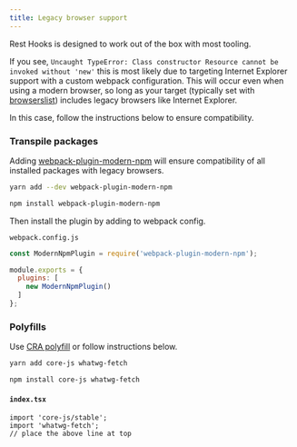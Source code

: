 ```yaml
---
title: Legacy browser support
---
```


Rest Hooks is designed to work out of the box with most tooling.

If you see, `Uncaught TypeError: Class constructor Resource cannot be invoked without 'new'`
this is most likely due to targeting Internet Explorer support with a custom webpack configuration.
This will occur even when using a modern browser, so long as your target (typically set with [browserslist](https://www.npmjs.com/package/browserslist))
includes legacy browsers like Internet Explorer.

In this case, follow the instructions below to ensure compatibility.

### Transpile packages

Adding [webpack-plugin-modern-npm](https://www.npmjs.com/package/webpack-plugin-modern-npm) will ensure compatibility of all installed
packages with legacy browsers.

<!--DOCUSAURUS_CODE_TABS-->
<!--yarn-->
```bash
yarn add --dev webpack-plugin-modern-npm
```
<!--npm-->
```bash
npm install webpack-plugin-modern-npm
```
<!--END_DOCUSAURUS_CODE_TABS-->

Then install the plugin by adding to webpack config.

`webpack.config.js`

```js
const ModernNpmPlugin = require('webpack-plugin-modern-npm');

module.exports = {
  plugins: [
    new ModernNpmPlugin()
  ]
};
```

### Polyfills

Use [CRA polyfill](https://github.com/facebook/create-react-app/tree/master/packages/react-app-polyfill)
or follow instructions below.

<!--DOCUSAURUS_CODE_TABS-->
<!--yarn-->
```bash
yarn add core-js whatwg-fetch
```
<!--npm-->
```bash
npm install core-js whatwg-fetch
```
<!--END_DOCUSAURUS_CODE_TABS-->

#### `index.tsx`

```tsx
import 'core-js/stable';
import 'whatwg-fetch';
// place the above line at top
```
